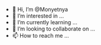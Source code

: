 - 👋 Hi, I’m @Monyetnya
- 👀 I’m interested in ...
- 🌱 I’m currently learning ...
- 💞️ I’m looking to collaborate on ...
- 📫 How to reach me ...

<!---
Monyetnya/Monyetnya is a ✨ special ✨ repository because its `README.md` (this file) appears on your GitHub profile.
You can click the Preview link to take a look at your changes.
--->
